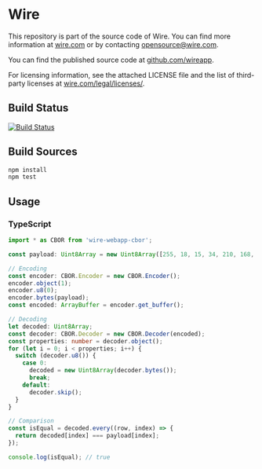 # Wire

This repository is part of the source code of Wire. You can find more information at [wire.com](https://wire.com) or by contacting opensource@wire.com.

You can find the published source code at [github.com/wireapp](https://github.com/wireapp).

For licensing information, see the attached LICENSE file and the list of third-party licenses at [wire.com/legal/licenses/](https://wire.com/legal/licenses/).

## Build Status

[![Build Status](https://travis-ci.org/wireapp/cbor-codec.js.svg?branch=master)](https://travis-ci.org/wireapp/cbor-codec.js)

## Build Sources

```bash
npm install
npm test
```

## Usage

### TypeScript

```typescript
import * as CBOR from 'wire-webapp-cbor';

const payload: Uint8Array = new Uint8Array([255, 18, 15, 34, 210, 168, 165, 188, 81, 33, 34, 40, 73, 61, 149, 198, 154, 54, 128, 76, 191, 161, 58, 176, 45, 75, 1, 33, 80, 157, 28, 89]);

// Encoding
const encoder: CBOR.Encoder = new CBOR.Encoder();
encoder.object(1);
encoder.u8(0);
encoder.bytes(payload);
const encoded: ArrayBuffer = encoder.get_buffer();

// Decoding
let decoded: Uint8Array;
const decoder: CBOR.Decoder = new CBOR.Decoder(encoded);
const properties: number = decoder.object();
for (let i = 0; i < properties; i++) {
  switch (decoder.u8()) {
    case 0:
      decoded = new Uint8Array(decoder.bytes());
      break;
    default:
      decoder.skip();
  }
}

// Comparison
const isEqual = decoded.every((row, index) => {
  return decoded[index] === payload[index];
});

console.log(isEqual); // true
```
